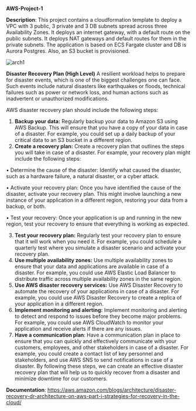 **AWS-Project-1**

**Description**:
This project contains a cloudformation template to deploy a VPC with 3 public, 3 private and 3 DB subnets spread across three Availability Zones. It deploys an internet gateway, with a default route on the public subnets. It deploys NAT gateways and default routes for them in the private subnets. The application is based on ECS Fargate cluster and DB is Aurora Postgres. Also, an S3 bucket is provisioned. 


![arch1](https://user-images.githubusercontent.com/103620921/169332190-1b77ab21-5bfa-4933-a6fb-f9fa6a94b28b.JPG)



**Disaster Recovery Plan (High Level)**
A resilient workload helps to prepare for disaster events, which is one of the biggest challenges one can face. 
Such events include natural disasters like earthquakes or floods, technical failures such as power or network loss, and human actions such as inadvertent or unauthorized modifications.

AWS disaster recovery plan should include the following steps:

1.	**Backup your data:** Regularly backup your data to Amazon S3 using AWS Backup. This will ensure that you have a copy of your data in case of a disaster. For example, you could set up a daily backup of your critical data to an S3 bucket in a different region.
2.	**Create a recovery plan:** Create a recovery plan that outlines the steps you will take in case of a disaster. For example, your recovery plan might include the following steps:

•	Determine the cause of the disaster: Identify what caused the disaster, such as a hardware failure, a natural disaster, or a cyber attack.

•	Activate your recovery plan: Once you have identified the cause of the disaster, activate your recovery plan. This might involve launching a new instance of your application in a different region, restoring your data from a backup, or both.

•	Test your recovery: Once your application is up and running in the new region, test your recovery to ensure that everything is working as expected.

3.	**Test your recovery plan:** Regularly test your recovery plan to ensure that it will work when you need it. For example, you could schedule a quarterly test where you simulate a disaster scenario and activate your recovery plan.
4.	**Use multiple availability zones:** Use multiple availability zones to ensure that your data and applications are available in case of a disaster. For example, you could use AWS Elastic Load Balancer to distribute traffic across multiple availability zones in the same region.
5.	**Use AWS disaster recovery services:** Use AWS Disaster Recovery to automate the recovery of your applications in case of a disaster. For example, you could use AWS Disaster Recovery to create a replica of your application in a different region.
6.	**Implement monitoring and alerting:** Implement monitoring and alerting to detect and respond to issues before they become major problems. For example, you could use AWS CloudWatch to monitor your application and receive alerts if there are any issues.
7.	**Have a communication plan**: Have a communication plan in place to ensure that you can quickly and effectively communicate with your customers, employees, and other stakeholders in case of a disaster. For example, you could create a contact list of key personnel and stakeholders, and use AWS SNS to send notifications in case of a disaster.
By following these steps, we can create an effective disaster recovery plan that will help us to quickly recover from a disaster and minimize downtime for our customers.


**Documentation**: https://aws.amazon.com/blogs/architecture/disaster-recovery-dr-architecture-on-aws-part-i-strategies-for-recovery-in-the-cloud/ 


